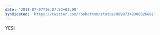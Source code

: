 ```yaml
---
date: '2011-07-07T16:07:52+01:00'
syndicated: 'https://twitter.com/roobottom/status/88987349308026881'
---
```

YES! 
